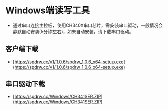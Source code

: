 # Windows端读写工具

 - 通过串口连接主控板，使用CH340X串口芯片，需安装串口驱动，一般情况会静默自动安装(5分钟左右)，如未自动安装，请下载串口驱动。

## 客户端下载

 - [https://spdrw.cc/v1/1.0.6/spdrw_1.0.6_x64-setup.exe](https://spdrw.cc/v1/1.0.6/spdrw_1.0.6_x64-setup.exe)

## 串口驱动下载

 - [https://spdrw.cc/Windows/CH341SER.ZIP](https://spdrw.cc/Windows/CH341SER.ZIP)